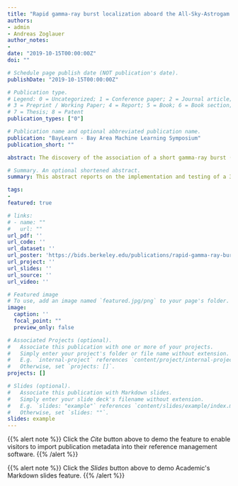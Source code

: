 ```yaml
---
title: "Rapid gamma-ray burst localization aboard the All-Sky-Astrogam satellite using a 3D convolutional neural network"
authors:
- admin
- Andreas Zoglauer
author_notes:
- 
date: "2019-10-15T00:00:00Z"
doi: ""

# Schedule page publish date (NOT publication's date).
publishDate: "2019-10-15T00:00:00Z"

# Publication type.
# Legend: 0 = Uncategorized; 1 = Conference paper; 2 = Journal article;
# 3 = Preprint / Working Paper; 4 = Report; 5 = Book; 6 = Book section;
# 7 = Thesis; 8 = Patent
publication_types: ["0"]

# Publication name and optional abbreviated publication name.
publication: "BayLearn - Bay Area Machine Learning Symposium"
publication_short: ""

abstract: The discovery of the association of a short gamma-ray burst (GRB) with gravitational waves from the neutron-star-neutron-star merger GW170817 gave rise to the requirement to localize GRBs in close to real time even with the most sensitive but also data-analysis-wise most complex gamma-ray space telescopes, the Compton telescopes. Here we report on the implementation and testing of a 3D convolution neural network trained to localize the origin of Compton-scattered gamma-rays from GRB’s on the sky. The ultimate goal of this project is the implementation of a neural network for GRB localization in a FPGA aboard the All-Sky-Astrogam satellite.

# Summary. An optional shortened abstract.
summary: This abstract reports on the implementation and testing of a 3D convolution neural network trained to localize the origin of Compton-scattered gamma-rays from GRB’s on the sky.

tags:
-
featured: true

# links:
# - name: ""
#   url: ""
url_pdf: ''
url_code: ''
url_dataset: ''
url_poster: 'https://bids.berkeley.edu/publications/rapid-gamma-ray-burst-localization-aboard-e-astrogam-satellite-using-3d-convolutional'
url_project: ''
url_slides: ''
url_source: ''
url_video: ''

# Featured image
# To use, add an image named `featured.jpg/png` to your page's folder. 
image:
  caption: ''
  focal_point: ""
  preview_only: false

# Associated Projects (optional).
#   Associate this publication with one or more of your projects.
#   Simply enter your project's folder or file name without extension.
#   E.g. `internal-project` references `content/project/internal-project/index.md`.
#   Otherwise, set `projects: []`.
projects: []

# Slides (optional).
#   Associate this publication with Markdown slides.
#   Simply enter your slide deck's filename without extension.
#   E.g. `slides: "example"` references `content/slides/example/index.md`.
#   Otherwise, set `slides: ""`.
slides: example
---
```


{{% alert note %}}
Click the *Cite* button above to demo the feature to enable visitors to import publication metadata into their reference management software.
{{% /alert %}}

{{% alert note %}}
Click the *Slides* button above to demo Academic's Markdown slides feature.
{{% /alert %}}


